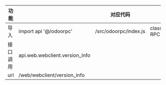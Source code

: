 ###

| 功能     |                                | 对应代码              |           |
| -------- | ------------------------------ | --------------------- | --------- |
| 导入     | import api '@/odoorpc'         | /src/odoorpc/index.js | class RPC |
| 接口调用 | api.web.webclient.version_info |
| url      | /web/webclient/version_info    |

